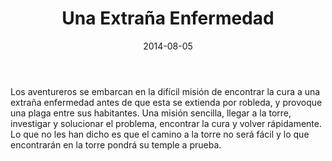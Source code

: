 ﻿---
title: Una Extraña Enfermedad
summary: El grupo de aventureros deberá ir al Bosque de las Arañas para descubrir qué inquieta a sus habitantes y encontrar una cura para una rara enfermedad.
authors:
  - Lordrommer
date: 2014-08-05
type: post
categories:
- Comunidad
tags:
- Bosque
- Selva
- Exploración
- Torreón
minlevels: "2"
maxlevels: "4"
prices: gratis
session: "2"
mincharacters: "4"
maxcharacters: "5"
eval: no oficial
cover: "una_extrana_enfermedad.jpg"
download: "una_extrana_enfermedad.rar"
moreinfo: "http://juegosyfrikadas.blogspot.com/2014/08/modulo-una-extrana-enfermedad-en-la.html"
license: "OGL"
draft: false

---

Los aventureros se embarcan en la difícil misión de encontrar la cura a una extraña enfermedad antes de que esta se extienda por robleda, y provoque una plaga entre sus habitantes.
Una misión sencilla, llegar a la torre, investigar y solucionar el problema, encontrar la cura y volver rápidamente.
Lo que no les han dicho es que el camino a la torre no será fácil y lo que encontrarán en la torre pondrá su temple a prueba.

